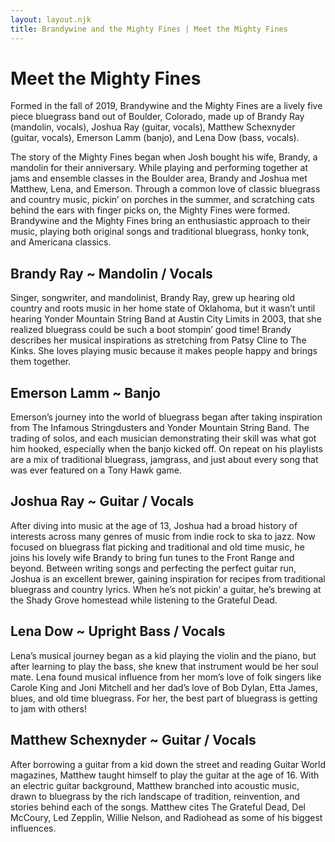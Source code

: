 ```yaml
---
layout: layout.njk
title: Brandywine and the Mighty Fines | Meet the Mighty Fines
---
```


# Meet the Mighty Fines

Formed in the fall of 2019, Brandywine and the Mighty Fines are a lively five piece bluegrass band out of Boulder, Colorado, made up of Brandy Ray (mandolin, vocals), Joshua Ray (guitar, vocals), Matthew Schexnyder (guitar, vocals), Emerson Lamm (banjo), and Lena Dow (bass, vocals). 

The story of the Mighty Fines began when Josh bought his wife, Brandy, a mandolin for their anniversary. While playing and performing together at jams and ensemble classes in the Boulder area, Brandy and Joshua met Matthew, Lena, and Emerson. Through a common love of classic bluegrass and country music, pickin’ on porches in the summer, and scratching cats behind the ears with finger picks on, the Mighty Fines were formed. Brandywine and the Mighty Fines bring an enthusiastic approach to their music, playing both original songs and traditional bluegrass, honky tonk, and Americana classics.

## Brandy Ray ~ Mandolin / Vocals

Singer, songwriter, and mandolinist, Brandy Ray, grew up hearing old country and roots music in her home state of Oklahoma, but it wasn’t until hearing Yonder Mountain String Band at Austin City Limits in 2003, that she realized bluegrass could be such a boot stompin’ good time! Brandy describes her musical inspirations as stretching from Patsy Cline to The Kinks. She loves playing music because it makes people happy and brings them together.

## Emerson Lamm ~ Banjo

Emerson’s journey into the world of bluegrass began after taking inspiration from The Infamous Stringdusters and Yonder Mountain String Band. The trading of solos, and each musician demonstrating their skill was what got him hooked, especially when the banjo kicked off. On repeat on his playlists are a mix of traditional bluegrass, jamgrass, and just about every song that was ever featured on a Tony Hawk game.    

## Joshua Ray ~ Guitar / Vocals

After diving into music at the age of 13, Joshua had a broad history of interests across many genres of music from indie rock to ska to jazz. Now focused on bluegrass flat picking and traditional and old time music, he joins his lovely wife Brandy to bring fun tunes to the Front Range and beyond. Between writing songs and perfecting the perfect guitar run, Joshua is an excellent brewer, gaining inspiration for recipes from traditional bluegrass and country lyrics. When he’s not pickin’ a guitar, he’s brewing at the Shady Grove homestead while listening to the Grateful Dead.

## Lena Dow ~ Upright Bass / Vocals

Lena’s musical journey began as a kid playing the violin and the piano, but after learning to play the bass, she knew that instrument would be her soul mate. Lena found musical influence from her mom’s love of folk singers like Carole King and Joni Mitchell and her dad’s love of Bob Dylan, Etta James, blues, and old time bluegrass. For her, the best part of bluegrass is getting to jam with others!

## Matthew Schexnyder ~ Guitar / Vocals

After borrowing a guitar from a kid down the street and reading Guitar World magazines, Matthew taught himself to play the guitar at the age of 16. With an electric guitar background, Matthew branched into acoustic music, drawn to bluegrass by the rich landscape of tradition, reinvention, and stories behind each of the songs. Matthew cites The Grateful Dead, Del McCoury, Led Zepplin, Willie Nelson, and Radiohead as some of his biggest influences. 
